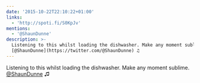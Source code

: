 ```yaml
---
date: '2015-10-22T22:10:22+01:00'
links:
  - 'http://spoti.fi/S0KpJv'
mentions:
  - '@ShaunDunne'
description: >-
  Listening to this whilst loading the dishwasher. Make any moment sublime.
  [@ShaunDunne](https://twitter.com/@ShaunDunne) ♫
---
```

Listening to this whilst loading the dishwasher. Make any moment sublime. [@ShaunDunne](https://twitter.com/@ShaunDunne) ♫ 
